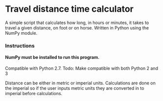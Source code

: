 # Travel distance time calculator

A simple script that calculates how long, in hours or minutes, it takes to travel a given distance, on foot or on horse. Written in Python using the NumPy module.

### Instructions

#### NumPy must be installed to run this program.
Compatible with Python 2.7. Todo: Make compatible with both Python 2 and 3  
  
Distance can be either in metric or imperial units. Calculations are done on the imperial so if the user inputs metric units they are converted in to imperial before calculations.  

